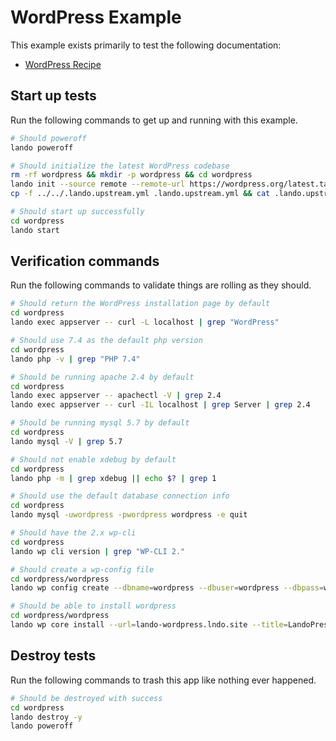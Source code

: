 WordPress Example
=================

This example exists primarily to test the following documentation:

* [WordPress Recipe](https://docs.devwithlando.io/tutorials/wordpress.html)

## Start up tests

Run the following commands to get up and running with this example.

```bash
# Should poweroff
lando poweroff

# Should initialize the latest WordPress codebase
rm -rf wordpress && mkdir -p wordpress && cd wordpress
lando init --source remote --remote-url https://wordpress.org/latest.tar.gz --recipe wordpress --webroot wordpress --name lando-wordpress
cp -f ../../.lando.upstream.yml .lando.upstream.yml && cat .lando.upstream.yml

# Should start up successfully
cd wordpress
lando start
```

## Verification commands

Run the following commands to validate things are rolling as they should.

```bash
# Should return the WordPress installation page by default
cd wordpress
lando exec appserver -- curl -L localhost | grep "WordPress"

# Should use 7.4 as the default php version
cd wordpress
lando php -v | grep "PHP 7.4"

# Should be running apache 2.4 by default
cd wordpress
lando exec appserver -- apachectl -V | grep 2.4
lando exec appserver -- curl -IL localhost | grep Server | grep 2.4

# Should be running mysql 5.7 by default
cd wordpress
lando mysql -V | grep 5.7

# Should not enable xdebug by default
cd wordpress
lando php -m | grep xdebug || echo $? | grep 1

# Should use the default database connection info
cd wordpress
lando mysql -uwordpress -pwordpress wordpress -e quit

# Should have the 2.x wp-cli
cd wordpress
lando wp cli version | grep "WP-CLI 2."

# Should create a wp-config file
cd wordpress/wordpress
lando wp config create --dbname=wordpress --dbuser=wordpress --dbpass=wordpress --dbhost=database --force

# Should be able to install wordpress
cd wordpress/wordpress
lando wp core install --url=lando-wordpress.lndo.site --title=LandoPress --admin_user=admin --admin_email=mike@pirog.com --skip-email
```

## Destroy tests

Run the following commands to trash this app like nothing ever happened.

```bash
# Should be destroyed with success
cd wordpress
lando destroy -y
lando poweroff
```
